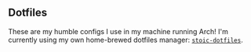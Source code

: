 ## Dotfiles

These are my humble configs I use in my machine running Arch! I'm currently using my own home-brewed dotfiles manager: [`stoic-dotfiles`](https://github.com/luizmugnaini/stoic).
